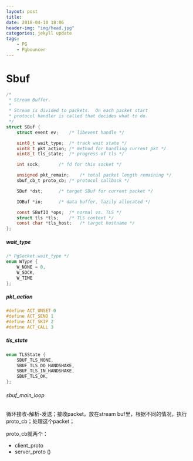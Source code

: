 ```yaml
---
layout: post
title: 
date: 2018-04-10 18:06
header-img: "img/head.jpg"
categories: jekyll update
tags:
    - PG
    - Pgbouncer
---
```


# Sbuf

```c
/*
 * Stream Buffer.
 *
 * Stream is divided to packets.  On each packet start
 * protocol handler is called that decides what to do.
 */
struct SBuf {
    struct event ev;    /* libevent handle */

    uint8_t wait_type;  /* track wait state */
    uint8_t pkt_action; /* method for handling current pkt */
    uint8_t tls_state;  /* progress of tls */

    int sock;       /* fd for this socket */

    unsigned pkt_remain;    /* total packet length remaining */
    sbuf_cb_t proto_cb; /* protocol callback */

    SBuf *dst;      /* target SBuf for current packet */

    IOBuf *io;      /* data buffer, lazily allocated */

    const SBufIO *ops;  /* normal vs. TLS */
    struct tls *tls;    /* TLS context */
    const char *tls_host;   /* target hostname */
};
```



##### wait_type

```c
/* PgSocket.wait_type */
enum WType {
    W_NONE = 0,
    W_SOCK,
    W_TIME
};
```

##### pkt_action

```c
#define ACT_UNSET 0
#define ACT_SEND 1
#define ACT_SKIP 2
#define ACT_CALL 3
```

##### tls_state

```c
enum TLSState {
    SBUF_TLS_NONE,
    SBUF_TLS_DO_HANDSHAKE,
    SBUF_TLS_IN_HANDSHAKE,
    SBUF_TLS_OK,
};
```



###### sbuf_main_loop

循环接收-解析-发送；接收packet，放在stream buf里，根据不同的情况，执行proto_cb；处理这个packet；

proto_cb就两个：

+ client_proto
+ server_proto ()


